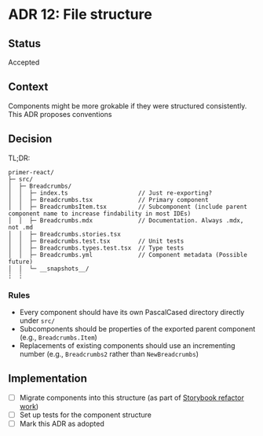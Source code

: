 # ADR 12: File structure

## Status

Accepted

## Context

Components might be more grokable if they were structured consistently. This ADR proposes conventions

## Decision

TL;DR:

```
primer-react/
├─ src/
│  ├─ Breadcrumbs/
│  │  ├─ index.ts                    // Just re-exporting?
│  │  ├─ Breadcrumbs.tsx             // Primary component
│  │  ├─ BreadcrumbsItem.tsx         // Subcomponent (include parent component name to increase findability in most IDEs)
│  │  ├─ Breadcrumbs.mdx             // Documentation. Always .mdx, not .md
│  │  ├─ Breadcrumbs.stories.tsx
│  │  ├─ Breadcrumbs.test.tsx        // Unit tests
│  │  ├─ Breadcrumbs.types.test.tsx  // Type tests
│  │  ├─ Breadcrumbs.yml             // Component metadata (Possible future)
│  │  └─ __snapshots__/
┆  ┆
```

### Rules

- Every component should have its own PascalCased directory directly under `src/`
- Subcomponents should be properties of the exported parent component (e.g., `Breadcrumbs.Item`)
- Replacements of existing components should use an incrementing number (e.g., `Breadcrumbs2` rather than `NewBreadcrumbs`)

## Implementation

- [ ] Migrate components into this structure (as part of [Storybook refactor work](https://github.com/github/primer/issues/1488))
- [ ] Set up tests for the component structure
- [ ] Mark this ADR as adopted
